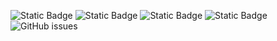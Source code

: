 ![Static Badge](https://img.shields.io/badge/blacklists-60-000000) ![Static Badge](https://img.shields.io/badge/blacklisted-3156987-cc0000) ![Static Badge](https://img.shields.io/badge/whitelisted-2243-00CC00) ![Static Badge](https://img.shields.io/badge/streaming_blacklist-28107-000000) ![GitHub issues](https://img.shields.io/github/issues/fabriziosalmi/blacklists)
